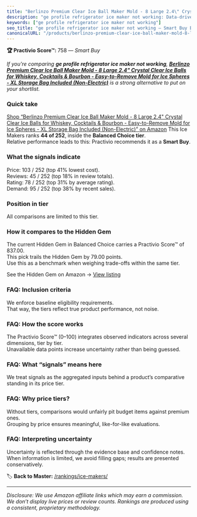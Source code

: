 ```yaml
---
title: "Berlinzo Premium Clear Ice Ball Maker Mold - 8 Large 2.4\" Crystal Clear Ice Balls for Whiskey, Cocktails & Bourbon - Easy-to-Remove Mold for Ice Spheres - XL Storage Bag Included (Non-Electric)"
description: "ge profile refrigerator ice maker not working: Data-driven within Balanced Choice ranking using the Practivio Score™. Positioned by quality, value, demand, fin…"
keywords: ["ge profile refrigerator ice maker not working"]
seo_title: "ge profile refrigerator ice maker not working — Smart Buy Balanced Choice (2025)"
canonicalURL: "/products/berlinzo-premium-clear-ice-ball-maker-mold-8-large-24-crystal-clear-ice-balls-for-whiskey-cocktails-bourbon-easy-to-remove-mold-for-ice-spheres-xl-storage-bag-included-non-electric-B0C5D659PH/"
---
```


**🏆 Practivio Score™:** 758 — _Smart Buy_


*If you're comparing **ge profile refrigerator ice maker not working**, **[Berlinzo Premium Clear Ice Ball Maker Mold - 8 Large 2.4" Crystal Clear Ice Balls for Whiskey, Cocktails & Bourbon - Easy-to-Remove Mold for Ice Spheres - XL Storage Bag Included (Non-Electric)](https://www.amazon.com/dp/B0C5D659PH?tag=practivio-20)** is a strong alternative to put on your shortlist.*
### Quick take
[Shop “Berlinzo Premium Clear Ice Ball Maker Mold - 8 Large 2.4" Crystal Clear Ice Balls for Whiskey, Cocktails & Bourbon - Easy-to-Remove Mold for Ice Spheres - XL Storage Bag Included (Non-Electric)” on Amazon](https://www.amazon.com/dp/B0C5D659PH?tag=practivio-20)
This Ice Makers ranks **44 of 252**, inside the **Balanced Choice tier**.  
Relative performance leads to this: Practivio recommends it as a **Smart Buy**.

### What the signals indicate
Price: 103 / 252 (top 41% lowest cost).  
Reviews: 45 / 252 (top 18% in review totals).  
Rating: 78 / 252 (top 31% by average rating).  
Demand: 95 / 252 (top 38% by recent sales).

### Position in tier
All comparisons are limited to this tier.

### How it compares to the Hidden Gem
The current Hidden Gem in Balanced Choice carries a Practivio Score™ of 837.00.  
This pick trails the Hidden Gem by 79.00 points.  
Use this as a benchmark when weighing trade-offs within the same tier.  

See the Hidden Gem on Amazon → [View listing](https://www.amazon.com/dp/B0C32SGKMJ?tag=practivio-20)

### FAQ: Inclusion criteria
We enforce baseline eligibility requirements.  
That way, the tiers reflect true product performance, not noise.

### FAQ: How the score works
The Practivio Score™ (0–100) integrates observed indicators across several dimensions, tier by tier.  
Unavailable data points increase uncertainty rather than being guessed.

### FAQ: What “signals” means here
We treat signals as the aggregated inputs behind a product’s comparative standing in its price tier.

### FAQ: Why price tiers?
Without tiers, comparisons would unfairly pit budget items against premium ones.  
Grouping by price ensures meaningful, like-for-like evaluations.

### FAQ: Interpreting uncertainty
Uncertainty is reflected through the evidence base and confidence notes.  
When information is limited, we avoid filling gaps; results are presented conservatively.


🏷️ **Back to Master:** [/rankings/ice-makers/](/rankings/ice-makers/)

---
_Disclosure: We use Amazon affiliate links which may earn a commission. We don’t display live prices or review counts. Rankings are produced using a consistent, proprietary methodology._
